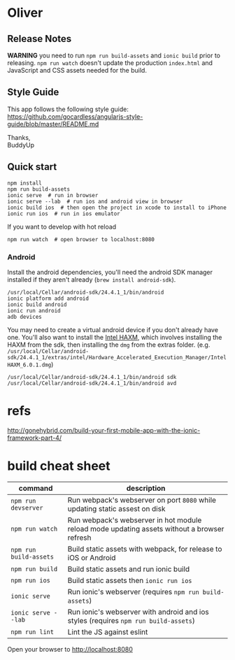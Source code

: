 # Oliver

## Release Notes
**WARNING** you need to run `npm run build-assets` and `ionic build` prior to releasing. `npm run watch` doesn't update the production `index.html` and JavaScript and CSS assets needed for the build.  

## Style Guide

This app follows the following style guide: https://github.com/gocardless/angularjs-style-guide/blob/master/README.md

Thanks,  
BuddyUp

## Quick start
    npm install
    npm run build-assets
    ionic serve  # run in browser
    ionic serve --lab  # run ios and android view in browser
    ionic build ios  # then open the project in xcode to install to iPhone
    ionic run ios  # run in ios emulator

If you want to develop with hot reload

    npm run watch  # open browser to localhost:8080

### Android
Install the android dependencies, you'll need the android SDK manager installed if they aren't already (`brew install android-sdk`).

    /usr/local/Cellar/android-sdk/24.4.1_1/bin/android
    ionic platform add android
    ionic build android
    ionic run android
    adb devices

You may need to create a virtual android device if you don't already have one. You'll also want to install the [Intel HAXM](https://software.intel.com/en-us/android/articles/installation-instructions-for-intel-hardware-accelerated-execution-manager-mac-os-x), which involves installing the HAXM from the sdk, then installing the `dmg` from the extras folder. (e.g. `/usr/local/Cellar/android-sdk/24.4.1_1/extras/intel/Hardware_Accelerated_Execution_Manager/IntelHAXM_6.0.1.dmg`)
    
    /usr/local/Cellar/android-sdk/24.4.1_1/bin/android sdk
    /usr/local/Cellar/android-sdk/24.4.1_1/bin/android avd


# refs

http://gonehybrid.com/build-your-first-mobile-app-with-the-ionic-framework-part-4/


# build cheat sheet

| command | description | 
| ---- | ----- |
| `npm run devserver` | Run webpack's webserver on port `8080` while updating static assest on disk |
| `npm run watch` | Run webpack's webserver in hot module reload mode updating assets without a browser refresh |
| `npm run build-assets` | Build static assets with webpack, for release to iOS or Android |
| `npm run build` | Build static assets and run ionic build |
| `npm run ios` | Build static assets then `ionic run ios`  |
| `ionic serve` | Run ionic's webserver (requires `npm run build-assets`) |
| `ionic serve --lab` | Run ionic's webserver with android and ios styles (requires `npm run build-assets`) |
| `npm run lint` | Lint the JS against eslint |


Open your browser to [http://localhost:8080](http://localhost:8080)
